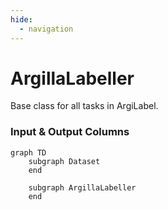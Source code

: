 ```yaml
---
hide:
  - navigation
---
```

# ArgillaLabeller

Base class for all tasks in ArgiLabel.










### Input & Output Columns

``` mermaid
graph TD
	subgraph Dataset
	end

	subgraph ArgillaLabeller
	end


```









